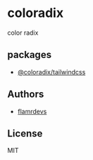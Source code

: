 # coloradix

color radix

## packages

- [@coloradix/tailwindcss](./packages/tailwindcss)

## Authors

- [flamrdevs](https://github.com/flamrdevs)

## License

MIT
